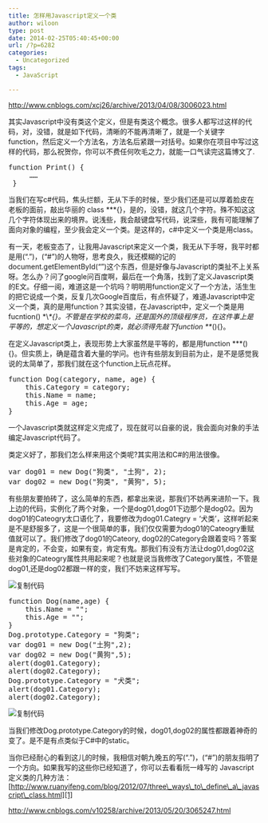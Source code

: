 ```yaml
---
title: 怎样用Javascript定义一个类
author: wiloon
type: post
date: 2014-02-25T05:40:45+00:00
url: /?p=6282
categories:
  - Uncategorized
tags:
  - JavaScript

---
```

http://www.cnblogs.com/xcj26/archive/2013/04/08/3006023.html

其实Javascript中没有类这个定义，但是有类这个概念。很多人都写过这样的代码，对，没错，就是如下代码，清晰的不能再清晰了，就是一个关键字 function，然后定义一个方法名，方法名后紧跟一对括号。如果你在项目中写过这样的代码，那么祝贺你，你可以不费任何吹毛之力，就能一口气读完这篇博文了.

<div>
  <pre>function Print() {
     ……
 }</pre>
</div>

当我们在写c#代码，焦头烂额，无从下手的时候，至少我们还是可以厚着脸皮在老板的面前，敲出华丽的 class \***{}，是的，没错，就这几个字符。殊不知这这几个字符体现出来的境界。说浅些，我会敲键盘写代码，说深些，我有可能理解了面向对象的编程，至少我会定义一个类。是这样的，c#中定义一个类是用class。

有一天，老板变态了，让我用Javascript来定义一个类，我无从下手呀，我平时都是用(&#8220;.&#8221;)，(&#8220;#&#8221;)的人物呀，思考良久，我还模糊的记的document.getElementById(&#8220;&#8221;)这个东西，但是好像与Javascript的类扯不上关系呀。怎么办？问了google问百度啊，最后在一个角落，找到了定义Javascript类的E文。仔细一阅，难道这是一个坑吗？明明用function定义了一个方法，活生生的把它说成一个类，反复几次Google百度后，有点怀疑了，难道Javascript中定义一个类，真的是用function？其实没错，在Javascript中，定义一个类是用fucntion() \*\\*\*{}。不管是在学校的菜鸟，还是国外的顶级程序员，在这件事上是平等的，想定义一个Javascript的类，就必须得先敲下function \*\**(){}。

在定义Javascript类上，表现形势上大家虽然是平等的，都是用function \***(){}。但实质上，确是蕴含着大量的学问。也许有些朋友到目前为止，是不是感觉我说的太简单了，那我们就在这个function上玩点花样。

<div>
  <pre>function Dog(category, name, age) {
    this.Category = category;
    this.Name = name;
    this.Age = age;
}</pre>
</div>

一个Javascript类就这样定义完成了，现在就可以自豪的说，我会面向对象的手法编定Javascript代码了。

类定义好了，那我们怎么样来用这个类呢?其实用法和C#的用法很像。

<div>
  <pre>var dog01 = new Dog("狗类", "土狗", 2);
var dog02 = new Dog("狗类", "黄狗", 5);</pre>
</div>

有些朋友要拍砖了，这么简单的东西，都拿出来说，那我们不妨再来进阶一下。我上边的代码，实例化了两个对象，一个是dog01,dog01下边那个是dog02。因为dog01的Cateogry太口语化了，我要修改为dog01.Categry = &#8216;犬类&#8217;，这样听起来是不是舒服多了，这是一个很简单的事，我们仅仅需要为dog01的Cateogry重赋值就可以了。我们修改了dog01的Cateory, dog02的Category会跟着变吗？答案是肯定的，不会变，如果有变，肯定有鬼。那我们有没有方法让dog01,dog02这些对象的Cateogry属性共用起来呢？也就是说当我修改了Category属性，不管是dog01,还是dog02都跟一样的变，我们不妨来这样写写。

<div>
  <div>
    <a title="复制代码"><img alt="复制代码" src="http://common.cnblogs.com/images/copycode.gif" /></a>
  </div>
  
  <pre>function Dog(name,age) {
    this.Name = "";
    this.Age = "";
}
Dog.prototype.Category = "狗类";
var dog01 = new Dog("土狗",2);
var dog02 = new Dog("黄狗",5);
alert(dog01.Category);
alert(dog02.Category);
Dog.prototype.Category = "犬类";
alert(dog01.Category);
alert(dog02.Category);</pre>
  
  <div>
    <a title="复制代码"><img alt="复制代码" src="http://common.cnblogs.com/images/copycode.gif" /></a>
  </div>
</div>

当我们修改Dog.prototype.Category的时候，dog01,dog02的属性都跟着神奇的变了。是不是有点类似于C#中的static。

当你已经耐心的看到这儿的时候，我相信对朝九晚五的写(&#8220;.&#8221;)，(&#8220;#&#8221;)的朋友指明了一个方向。如果我写的这些你已经知道了，你可以去看看阮一峰写的 Javascript定义类的几种方法：[http://www.ruanyifeng.com/blog/2012/07/three\_ways\_to\_define\_a\_javascript\_class.html][1]

<http://www.cnblogs.com/v10258/archive/2013/05/20/3065247.html>

&nbsp;

 [1]: http://www.ruanyifeng.com/blog/2012/07/three_ways_to_define_a_javascript_class.html